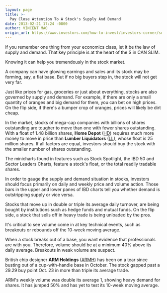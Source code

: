 ```yaml
---
layout: page
title: >-
  Pay Close Attention To A Stock's Supply And Demand
date: 2013-02-21 17:24 -0800
author: VINCENT MAO
origin_url: https://www.investors.com/how-to-invest/investors-corner/supply-and-demand-law/
---
```


If you remember one thing from your economics class, let it be the law of supply and demand. That key principle is at the heart of the S in CAN SLIM.

Knowing it can help you tremendously in the stock market.

A company can have glowing earnings and sales and its stock may be forming, say, a flat base. But if no big buyers step in, the stock will not get very far.

Just like prices for gas, groceries or just about everything, stocks are also governed by supply and demand. For example, if there are only a small quantity of oranges and big demand for them, you can bet on high prices. On the flip side, if there's a bumper crop of oranges, prices will likely be dirt cheap.

In the market, stocks of mega-cap companies with billions of shares outstanding are tougher to move than one with fewer shares outstanding. With a float of 1.48 billion shares, **Home Depot** ([HD](https://research.investors.com/quote.aspx?symbol=HD)) requires much more money to move in price than **Lumber Liquidators** ([LL](https://research.investors.com/quote.aspx?symbol=LL)), whose float is 25 million shares. If all factors are equal, investors should buy the stock with the smaller number of shares outstanding.

The minicharts found in features such as Stock Spotlight, the IBD 50 and Sector Leaders Charts, feature a stock's float, or the total readily tradable shares.

In order to gauge the supply and demand situation in stocks, investors should focus primarily on daily and weekly price and volume action. Those bars in the upper and lower panes of IBD charts tell you whether demand is outstripping supply or vice versa.

Stocks that move up in double or triple its average daily turnover, are being bought by institutions such as hedge funds and mutual funds. On the flip side, a stock that sells off in heavy trade is being unloaded by the pros.

It's critical to see volume come in at key technical events, such as breakouts or rebounds off the 10-week moving average.

When a stock breaks out of a base, you want evidence that professionals are with you. Therefore, volume should be at a minimum 40% above its daily average. Breakouts in weak volume are suspect.

British chip designer **ARM Holdings** ([ARMH](https://research.investors.com/quote.aspx?symbol=ARMH)) has been on a tear since busting out of a cup-with-handle base in October. The stock gapped past a 29.29 buy point Oct. 23 in more than triple its average trade.

ARM's weekly volume was double its average 1, showing heavy demand for shares. It has jumped 50% and has yet to test its 10-week moving average.
